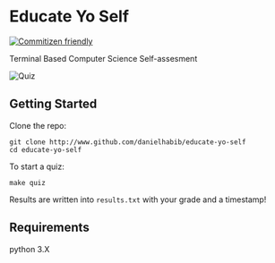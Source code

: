 # Educate Yo Self
[![Commitizen friendly](https://img.shields.io/badge/commitizen-friendly-brightgreen.svg)](http://commitizen.github.io/cz-cli/)

Terminal Based Computer Science Self-assesment

![Quiz](https://media.giphy.com/media/l0MYvKnkPhgpjwg0M/source.gif)

## Getting Started
Clone the repo:
```
git clone http://www.github.com/danielhabib/educate-yo-self
cd educate-yo-self
```

To start a quiz:
```
make quiz
```

Results are written into `results.txt` with your grade and a timestamp!

## Requirements
python 3.X
